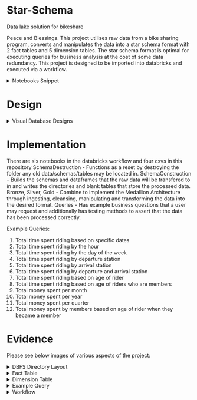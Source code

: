 # Star-Schema
Data lake solution for bikeshare

Peace and Blessings. 
This project utilises raw data from a bike sharing program, converts and manipulates the data into a star schema format with 2 fact tables and 5 dimension tables. The star schema format is optimal for executing queries for business analysis at the cost of some data redundancy.
This project is designed to be imported into databricks and executed via a workflow.

<details>
<summary> Notebooks Snippet </summary>
![Alt Text](Star_Schema/img/DBFSSnip.png)
</details>

# Design

<details>
<summary> Visual Database Designs </summary>
Conceptual Database Design
![Conceptual Database Design](Star_Schema/img/ConceptualDatabaseDesign.png)
Logical Database Design
![Logical Database Design](Star_Schema/img/LogicalDatabaseDesign.png)
Physical Database Design
![Physical Database Design](Star_Schema/img/PhysicalDatabaseDesign.png)
</details>

# Implementation

There are six notebooks in the databricks workflow and four csvs in this repository
SchemaDestruction - Functions as a reset by destroying the folder any old data/schemas/tables may be located in.
SchemaConstruction - Builds the schemas and dataframes that the raw data will be transfered to in and writes the directories and blank tables that store the processed data.
Bronze, Silver, Gold - Combine to implement the Medallion Architecture through ingesting, cleansing, manipulating and transforming the data into the desired format.
Queries - Has example business questions that a user may request and additionally has testing methods to assert that the data has been processed correctly.

Example Queries:

1) Total time spent riding based on specific dates
2) Total time spent riding by the hour
3) Total time spent riding by the day of the week
4) Total time spent riding by departure station
5) Total time spent riding by arrival station
6) Total time spent riding by departure and arrival station
7) Total time spent riding based on age of rider
8) Total time spent riding based on age of riders who are members
9) Total money spent per month
10) Total money spent per year
11) Total money spent per quarter
12) Total money spent by members based on age of rider when they became a member

# Evidence 

Please see below images of various aspects of the project:
<details>
<summary> DBFS Directory Layout </summary>
![image](Star_Schema/img/designimages.png)
</details>

<details>
<summary> Fact Table </summary>
![image](Star_Schema/img/FactTableSnip.png)
</details>

<details>
<summary> Dimension Table </summary>
![image](Star_Schema/img/DimensionTableSnip.png)
</details>

<details>
<summary> Example Query </summary>
![image](Star_Schema/img/QuerySnip.png)
</details>

<details>
<summary> Workflow </summary>
![image](Star_Schema/img/WorkflowSnip.png)

</details>
